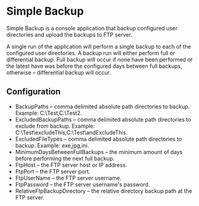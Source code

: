 Simple Backup
============

Simple Backup is a console application that backup configured user directories and upload the backups to FTP server.

A single run of the application will perform a single backup to each of the configured user directories. A backup run will either perform full or differential backup. Full backup will occur if none have been performed or the latest have was before the configured days between full backups, otherwise – differential backup will occur.

Configuration
---------
 * BackupPaths – comma delimited absolute path directories to backup. Example: C:\Test,C:\Test2.
 * ExcludedBackupPaths – comma delimited absolute path directories to exclude from backup. Example: C:\Test\excludeThis,C:\Test\andExcludeThis.
 * ExcludedFileTypes – comma delimited absolute path directories to backup. Example: exe,jpg,ini.
 * MinimumDaysBetweenFullBackups – the minimum amount of days before performing the next full backup.
 * FtpHost – the FTP server host or IP address.
 * FtpPort – the FTP server port.
 * FtpUserName – the FTP server username.
 * FtpPassword – the FTP server username's password.
 * RelativeFtpBackupDirectory – the relative directory backup path at the FTP server.
